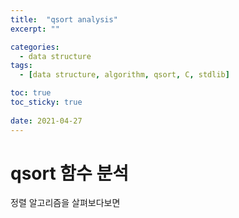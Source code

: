 ```yaml
---
title:  "qsort analysis"
excerpt: ""

categories:
  - data structure
tags:
  - [data structure, algorithm, qsort, C, stdlib]

toc: true
toc_sticky: true
 
date: 2021-04-27
---
```


# qsort 함수 분석

정렬 알고리즘을 살펴보다보면 